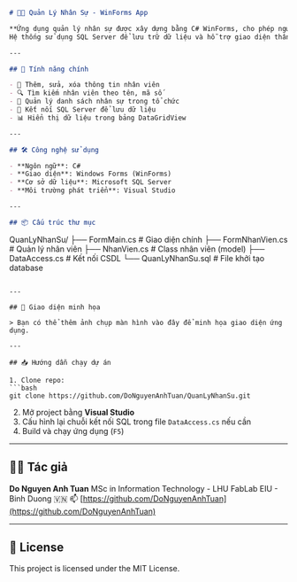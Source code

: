 
```markdown
# 🧑‍💼 Quản Lý Nhân Sự - WinForms App

**Ứng dụng quản lý nhân sự được xây dựng bằng C# WinForms, cho phép người dùng thêm, sửa, xóa và tìm kiếm thông tin nhân viên.**  
Hệ thống sử dụng SQL Server để lưu trữ dữ liệu và hỗ trợ giao diện thân thiện với người dùng.

---

## 🚀 Tính năng chính

- 📝 Thêm, sửa, xóa thông tin nhân viên
- 🔍 Tìm kiếm nhân viên theo tên, mã số
- 🧾 Quản lý danh sách nhân sự trong tổ chức
- 💾 Kết nối SQL Server để lưu dữ liệu
- 📊 Hiển thị dữ liệu trong bảng DataGridView

---

## 🛠 Công nghệ sử dụng

- **Ngôn ngữ**: C#  
- **Giao diện**: Windows Forms (WinForms)  
- **Cơ sở dữ liệu**: Microsoft SQL Server  
- **Môi trường phát triển**: Visual Studio

---

## 📦 Cấu trúc thư mục

```

QuanLyNhanSu/
├── FormMain.cs         # Giao diện chính
├── FormNhanVien.cs     # Quản lý nhân viên
├── NhanVien.cs         # Class nhân viên (model)
├── DataAccess.cs       # Kết nối CSDL
└── QuanLyNhanSu.sql    # File khởi tạo database

````

---

## 📸 Giao diện minh họa

> Bạn có thể thêm ảnh chụp màn hình vào đây để minh họa giao diện ứng dụng.

---

## 📥 Hướng dẫn chạy dự án

1. Clone repo:
```bash
git clone https://github.com/DoNguyenAnhTuan/QuanLyNhanSu.git
````

2. Mở project bằng **Visual Studio**
3. Cấu hình lại chuỗi kết nối SQL trong file `DataAccess.cs` nếu cần
4. Build và chạy ứng dụng (`F5`)

---

## 🧑‍🎓 Tác giả

**Do Nguyen Anh Tuan**
MSc in Information Technology - LHU
FabLab EIU - Binh Duong 🇻🇳
📫 [https://github.com/DoNguyenAnhTuan](https://github.com/DoNguyenAnhTuan)

---

## 📄 License

This project is licensed under the MIT License.

```

